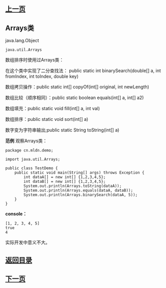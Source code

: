 ## [上一页](course50)
## Arrays类

java.lang.Object

	java.util.Arrays


数组排序时使用过Arrays类：

在这个类中实现了二分查找法： public static int binarySearch(double[] a,
                               int fromIndex,
                               int toIndex,
                               double key)

数组拷贝操作：public static int[] copyOf(int[] original,
                           int newLength)

数组比较（顺序相同）：public static boolean equals(int[] a,
                             int[] a2)

数组填充：public static void fill(int[] a,
                        int val)

数组排序：public static void sort(int[] a)

数字变为字符串输出;public static String toString(int[] a)

**范例** 观察Arrays类：

	package cn.mldn.demo;
	
	import java.util.Arrays;
	
	public class TestDemo {
		public static void main(String[] args) throws Exception {
			int dataA[] = new int[] {1,2,3,4,5};
			int dataB[] = new int[] {1,2,3,4,5};
			System.out.println(Arrays.toString(dataA));
			System.out.println(Arrays.equals(dataA, dataB));
			System.out.println(Arrays.binarySearch(dataA, 5));
		}
	}
**console：**

	[1, 2, 3, 4, 5]
	true
	4

实际开发中意义不大。



## [返回目录](https://wuchengcheng110120.github.io/aliyunjava3/list)
## [下一页](course55)
